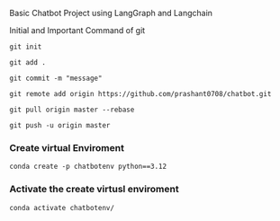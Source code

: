 Basic Chatbot Project using LangGraph and Langchain

Initial and Important Command of git

```
git init

```
```
git add .

```
```
git commit -m "message"
```
```
git remote add origin https://github.com/prashant0708/chatbot.git
```

```
git pull origin master --rebase
```
```
git push -u origin master
```

### Create virtual Enviroment

```
conda create -p chatbotenv python==3.12
```
### Activate the create virtusl enviroment
```
conda activate chatbotenv/
```
